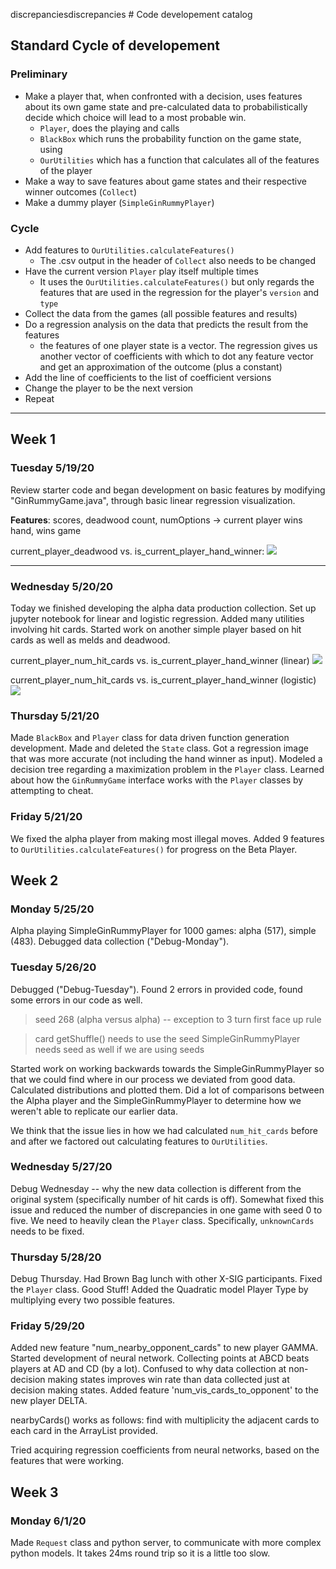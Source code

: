 discrepanciesdiscrepancies # Code developement catalog


## Standard Cycle of developement

### Preliminary

- Make a player that, when confronted with a decision, uses features about its own game state and pre-calculated data to probabilistically decide which choice will lead to a most probable win.
    - `Player`, does the playing and calls
    - `BlackBox` which runs the probability function on the game state, using
    - `OurUtilities` which has a function that calculates all of the features of the player
- Make a way to save features about game states and their respective winner outcomes (`Collect`)
- Make a dummy player (`SimpleGinRummyPlayer`)


### Cycle
- Add features to `OurUtilities.calculateFeatures()`
    - The .csv output in the header of `Collect` also needs to be changed
- Have the current version `Player` play itself multiple times
    - It uses the `OurUtilities.calculateFeatures()` but only regards the features that are used in the regression for the player's `version` and `type`
- Collect the data from the games (all possible features and results)
- Do a regression analysis on the data that predicts the result from the features
    - the features of one player state is a vector. The regression gives us another vector of coefficients with which to dot any feature vector and get an approximation of the outcome (plus a constant)
- Add the line of coefficients to the list of coefficient versions
- Change the player to be the next version
- Repeat


----




## Week 1

### Tuesday 5/19/20

Review starter code and began development on basic features by modifying "GinRummyGame.java", through basic linear regression visualization.

**Features**: scores, deadwood count, numOptions -> current player wins hand, wins game

current_player_deadwood vs. is_current_player_hand_winner:
![](img/5-19-20_a_linear.png)

---

### Wednesday 5/20/20

Today we finished developing the alpha data production collection. Set up jupyter notebook for linear and logistic regression. Added many utilities involving hit cards. Started work on another simple player based on hit cards as well as melds and deadwood.

current_player_num_hit_cards vs. is_current_player_hand_winner (linear)
![](img/5-20-20_a-2_linear.png)


current_player_num_hit_cards vs. is_current_player_hand_winner (logistic)
![](img/5-20-20_a-2_logistic.png)


### Thursday 5/21/20

Made `BlackBox` and `Player` class for data driven function generation development. Made and deleted the `State` class. Got a regression image that was more accurate (not including the hand winner as input). Modeled a decision tree regarding a maximization problem in the `Player` class. Learned about how the `GinRummyGame` interface works with the `Player` classes by attempting to cheat.


### Friday 5/21/20

We fixed the alpha player from making most illegal moves. Added 9 features to `OurUtilities.calculateFeatures()` for progress on the Beta Player.



## Week 2

### Monday 5/25/20

Alpha playing SimpleGinRummyPlayer for 1000 games: alpha (517), simple (483). Debugged data collection ("Debug-Monday").


### Tuesday 5/26/20

Debugged ("Debug-Tuesday"). Found 2 errors in provided code, found some errors in our code as well.
> seed 268 (alpha versus alpha) -- exception to 3 turn first face up rule

> card getShuffle() needs to use the seed
> SimpleGinRummyPlayer needs seed as well if we are using seeds

Started work on working backwards towards the SimpleGinRummyPlayer so that we could find where in our process we deviated from good data. Calculated distributions and plotted them. Did a lot of comparisons between the Alpha player and the SimpleGinRummyPlayer to determine how we weren't able to replicate our earlier data.

We think that the issue lies in how we had calculated `num_hit_cards` before and after we factored out calculating features to `OurUtilities`.


### Wednesday 5/27/20

Debug Wednesday -- why the new data collection is different from the original system (specifically number of hit cards is off). Somewhat fixed this issue and reduced the number of discrepancies in one game with seed 0 to five. We need to heavily clean the `Player` class. Specifically, `unknownCards` needs to be fixed.


### Thursday 5/28/20

Debug Thursday. Had Brown Bag lunch with other X-SIG participants. Fixed the `Player` class. Good Stuff!
Added the Quadratic model Player Type by multiplying every two possible features.


### Friday 5/29/20

Added new feature "num_nearby_opponent_cards" to new player GAMMA. Started development of neural network.
Collecting points at ABCD beats players at AD and CD (by a lot). Confused to why data collection at non-decision making states improves win rate than data collected just at decision making states.
Added feature 'num_vis_cards_to_opponent' to the new player DELTA.

nearbyCards() works as follows: find with multiplicity the adjacent cards to each card in the ArrayList provided.

Tried acquiring regression coefficients from neural networks, based on the features that were working.


## Week 3

### Monday 6/1/20


Made `Request` class and python server, to communicate with more complex python models. It takes 24ms round trip so it is a little too slow. 
